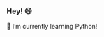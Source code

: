 ### Hey! 😄
🌱 I’m currently learning Python!

<!--
**FarheenHussain/FarheenHussain** is a ✨ _special_ ✨ repository because its `README.md` (this file) appears on your GitHub profile.
<!--
Here are some ideas to get you started:

🌱 I’m currently learning Python!

<!-- 👯 I’m looking to collaborate on ...
- 🤔 I’m looking for help with ...
- 💬 Ask me about ...
- 📫 How to reach me: ...
- 😄 Pronouns: ...
- ⚡ Fun fact: ...
-->
